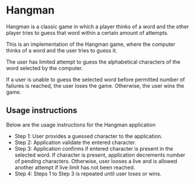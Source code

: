 # Hangman
Hangman is a classic game in which a player thinks of a word and the other player tries to guess that word within a certain amount of attempts.

This is an implementation of the Hangman game, where the computer thinks of a word and the user tries to guess it.

The user has limited attempt to guess the alphabetical characters of the word selected by the computer. 

If a user is unable to guess the selected word before permitted number of failures is reached, the user loses the game. Otherwise, the user wins the game.

## Usage instructions
Below are the usage instructions for the Hangman application
- Step 1: User provides a guessed character to the application.
- Step 2: Application validate the entered character.
- Step 3: Application confirms if entered character is present in the selected word. If character is present, application decrements number of pending characters. Otherwise, user looses a live and is allowed another attempt if live limit has not been reached. 
- Step 4: Steps 1 to Step 3 is repeated until user loses or wins. 
